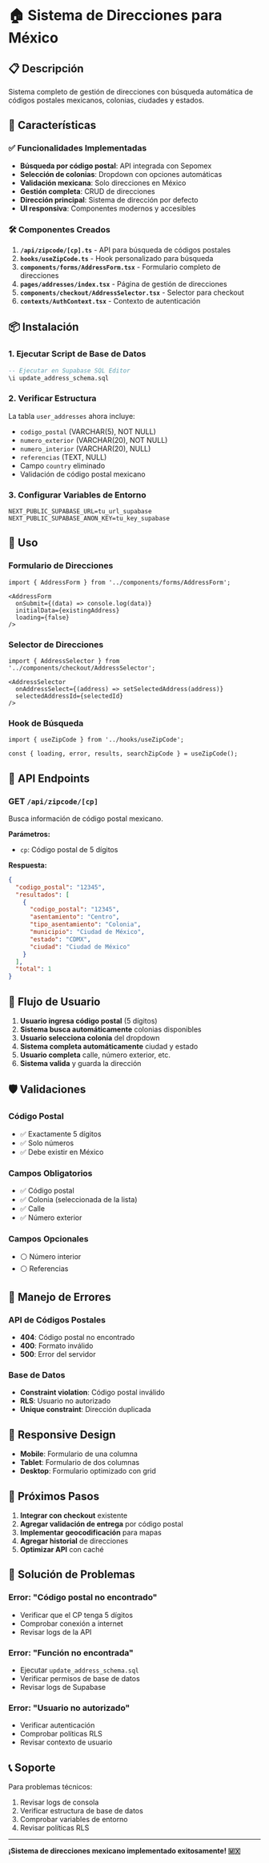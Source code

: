 # 🏠 Sistema de Direcciones para México

## 📋 Descripción
Sistema completo de gestión de direcciones con búsqueda automática de códigos postales mexicanos, colonias, ciudades y estados.

## 🚀 Características

### ✅ Funcionalidades Implementadas
- **Búsqueda por código postal**: API integrada con Sepomex
- **Selección de colonias**: Dropdown con opciones automáticas
- **Validación mexicana**: Solo direcciones en México
- **Gestión completa**: CRUD de direcciones
- **Dirección principal**: Sistema de dirección por defecto
- **UI responsiva**: Componentes modernos y accesibles

### 🛠️ Componentes Creados
1. **`/api/zipcode/[cp].ts`** - API para búsqueda de códigos postales
2. **`hooks/useZipCode.ts`** - Hook personalizado para búsqueda
3. **`components/forms/AddressForm.tsx`** - Formulario completo de direcciones
4. **`pages/addresses/index.tsx`** - Página de gestión de direcciones
5. **`components/checkout/AddressSelector.tsx`** - Selector para checkout
6. **`contexts/AuthContext.tsx`** - Contexto de autenticación

## 📦 Instalación

### 1. Ejecutar Script de Base de Datos
```sql
-- Ejecutar en Supabase SQL Editor
\i update_address_schema.sql
```

### 2. Verificar Estructura
La tabla `user_addresses` ahora incluye:
- `codigo_postal` (VARCHAR(5), NOT NULL)
- `numero_exterior` (VARCHAR(20), NOT NULL) 
- `numero_interior` (VARCHAR(20), NULL)
- `referencias` (TEXT, NULL)
- Campo `country` eliminado
- Validación de código postal mexicano

### 3. Configurar Variables de Entorno
```env
NEXT_PUBLIC_SUPABASE_URL=tu_url_supabase
NEXT_PUBLIC_SUPABASE_ANON_KEY=tu_key_supabase
```

## 🎯 Uso

### Formulario de Direcciones
```tsx
import { AddressForm } from '../components/forms/AddressForm';

<AddressForm
  onSubmit={(data) => console.log(data)}
  initialData={existingAddress}
  loading={false}
/>
```

### Selector de Direcciones
```tsx
import { AddressSelector } from '../components/checkout/AddressSelector';

<AddressSelector
  onAddressSelect={(address) => setSelectedAddress(address)}
  selectedAddressId={selectedId}
/>
```

### Hook de Búsqueda
```tsx
import { useZipCode } from '../hooks/useZipCode';

const { loading, error, results, searchZipCode } = useZipCode();
```

## 🔧 API Endpoints

### GET `/api/zipcode/[cp]`
Busca información de código postal mexicano.

**Parámetros:**
- `cp`: Código postal de 5 dígitos

**Respuesta:**
```json
{
  "codigo_postal": "12345",
  "resultados": [
    {
      "codigo_postal": "12345",
      "asentamiento": "Centro",
      "tipo_asentamiento": "Colonia",
      "municipio": "Ciudad de México",
      "estado": "CDMX",
      "ciudad": "Ciudad de México"
    }
  ],
  "total": 1
}
```

## 🎨 Flujo de Usuario

1. **Usuario ingresa código postal** (5 dígitos)
2. **Sistema busca automáticamente** colonias disponibles
3. **Usuario selecciona colonia** del dropdown
4. **Sistema completa automáticamente** ciudad y estado
5. **Usuario completa** calle, número exterior, etc.
6. **Sistema valida** y guarda la dirección

## 🛡️ Validaciones

### Código Postal
- ✅ Exactamente 5 dígitos
- ✅ Solo números
- ✅ Debe existir en México

### Campos Obligatorios
- ✅ Código postal
- ✅ Colonia (seleccionada de la lista)
- ✅ Calle
- ✅ Número exterior

### Campos Opcionales
- ⚪ Número interior
- ⚪ Referencias

## 🚨 Manejo de Errores

### API de Códigos Postales
- **404**: Código postal no encontrado
- **400**: Formato inválido
- **500**: Error del servidor

### Base de Datos
- **Constraint violation**: Código postal inválido
- **RLS**: Usuario no autorizado
- **Unique constraint**: Dirección duplicada

## 📱 Responsive Design

- **Mobile**: Formulario de una columna
- **Tablet**: Formulario de dos columnas
- **Desktop**: Formulario optimizado con grid

## 🔄 Próximos Pasos

1. **Integrar con checkout** existente
2. **Agregar validación de entrega** por código postal
3. **Implementar geocodificación** para mapas
4. **Agregar historial** de direcciones
5. **Optimizar API** con caché

## 🐛 Solución de Problemas

### Error: "Código postal no encontrado"
- Verificar que el CP tenga 5 dígitos
- Comprobar conexión a internet
- Revisar logs de la API

### Error: "Función no encontrada"
- Ejecutar `update_address_schema.sql`
- Verificar permisos de base de datos
- Revisar logs de Supabase

### Error: "Usuario no autorizado"
- Verificar autenticación
- Comprobar políticas RLS
- Revisar contexto de usuario

## 📞 Soporte

Para problemas técnicos:
1. Revisar logs de consola
2. Verificar estructura de base de datos
3. Comprobar variables de entorno
4. Revisar políticas RLS

---

**¡Sistema de direcciones mexicano implementado exitosamente! 🇲🇽**
